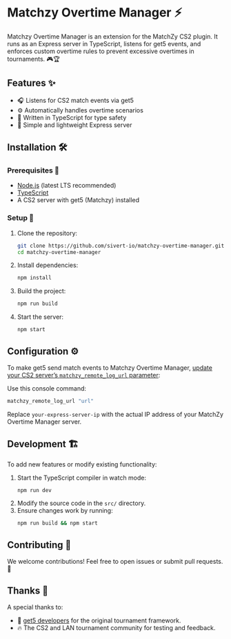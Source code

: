 # Matchzy Overtime Manager ⚡

Matchzy Overtime Manager is an extension for the MatchZy CS2 plugin. It runs as an Express server in TypeScript, listens for get5 events, and enforces custom overtime rules to prevent excessive overtimes in tournaments. 🎮🏆

## Features ✨
- 🎧 Listens for CS2 match events via get5
- ⚙️ Automatically handles overtime scenarios
- 📝 Written in TypeScript for type safety
- 🚀 Simple and lightweight Express server

## Installation 🛠️

### Prerequisites 📌
- [Node.js](https://nodejs.org/) (latest LTS recommended)
- [TypeScript](https://www.typescriptlang.org/)
- A CS2 server with get5 (Matchzy) installed

### Setup 🔧
1. Clone the repository:
   ```sh
   git clone https://github.com/sivert-io/matchzy-overtime-manager.git
   cd matchzy-overtime-manager
   ```

2. Install dependencies:
   ```sh
   npm install
   ```

3. Build the project:
   ```sh
   npm run build
   ```

4. Start the server:
   ```sh
   npm start
   ```

## Configuration ⚙️

To make get5 send match events to Matchzy Overtime Manager, [update your CS2 server’s `matchzy_remote_log_url` parameter](https://shobhit-pathak.github.io/MatchZy/configuration/#matchzy_remote_log_url):

Use this console command:

```bash
matchzy_remote_log_url "url"
```

Replace `your-express-server-ip` with the actual IP address of your MatchZy Overtime Manager server.

## Development 🏗️

To add new features or modify existing functionality:

1. Start the TypeScript compiler in watch mode:
   ```sh
   npm run dev
   ```
2. Modify the source code in the `src/` directory.
3. Ensure changes work by running:
   ```sh
   npm run build && npm start
   ```

## Contributing 🤝

We welcome contributions! Feel free to open issues or submit pull requests. 🎉

## Thanks 🙌

A special thanks to:
- 🎯 [get5 developers](https://github.com/splewis/get5) for the original tournament framework.
- 🔥 The CS2 and LAN tournament community for testing and feedback.